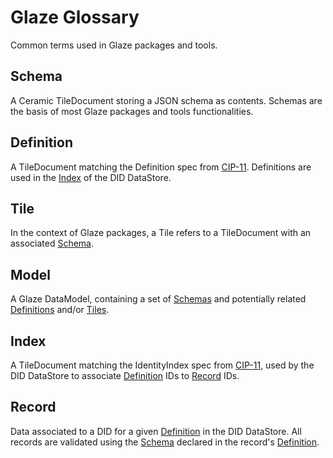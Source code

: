 # Glaze Glossary

Common terms used in Glaze packages and tools.

## Schema

A Ceramic TileDocument storing a JSON schema as contents. Schemas are the basis of most Glaze packages and tools functionalities.

## Definition

A TileDocument matching the Definition spec from [CIP-11](https://github.com/ceramicnetwork/CIP/blob/main/CIPs/CIP-11/CIP-11.md). Definitions are used in the [Index](#index) of the DID DataStore.

## Tile

In the context of Glaze packages, a Tile refers to a TileDocument with an associated [Schema](#schema).

## Model

A Glaze DataModel, containing a set of [Schemas](#schema) and potentially related [Definitions](#definition) and/or [Tiles](#tile).

## Index

A TileDocument matching the IdentityIndex spec from [CIP-11](https://github.com/ceramicnetwork/CIP/blob/main/CIPs/CIP-11/CIP-11.md), used by the DID DataStore to associate [Definition](#definition) IDs to [Record](#record) IDs.

## Record

Data associated to a DID for a given [Definition](#definition) in the DID DataStore. All records are validated using the [Schema](#schemas) declared in the record's [Definition](#definition).

<br /><br /><br />

